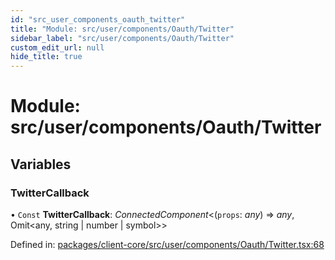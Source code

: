 ```yaml
---
id: "src_user_components_oauth_twitter"
title: "Module: src/user/components/Oauth/Twitter"
sidebar_label: "src/user/components/Oauth/Twitter"
custom_edit_url: null
hide_title: true
---
```


# Module: src/user/components/Oauth/Twitter

## Variables

### TwitterCallback

• `Const` **TwitterCallback**: *ConnectedComponent*<(`props`: *any*) => *any*, Omit<any, string \| number \| symbol\>\>

Defined in: [packages/client-core/src/user/components/Oauth/Twitter.tsx:68](https://github.com/xr3ngine/xr3ngine/blob/a16a45d7e/packages/client-core/src/user/components/Oauth/Twitter.tsx#L68)
